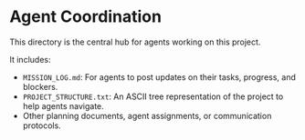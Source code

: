 # Agent Coordination

This directory is the central hub for agents working on this project.

It includes:
- `MISSION_LOG.md`: For agents to post updates on their tasks, progress, and blockers.
- `PROJECT_STRUCTURE.txt`: An ASCII tree representation of the project to help agents navigate.
- Other planning documents, agent assignments, or communication protocols. 